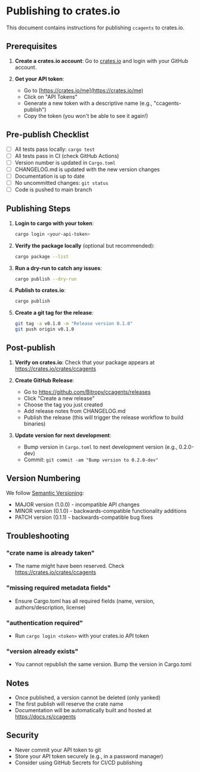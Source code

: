 # Publishing to crates.io

This document contains instructions for publishing `ccagents` to crates.io.

## Prerequisites

1. **Create a crates.io account**: Go to [crates.io](https://crates.io) and login with your GitHub account.

2. **Get your API token**: 
   - Go to [https://crates.io/me](https://crates.io/me)
   - Click on "API Tokens"
   - Generate a new token with a descriptive name (e.g., "ccagents-publish")
   - Copy the token (you won't be able to see it again!)

## Pre-publish Checklist

- [ ] All tests pass locally: `cargo test`
- [ ] All tests pass in CI (check GitHub Actions)
- [ ] Version number is updated in `Cargo.toml`
- [ ] CHANGELOG.md is updated with the new version changes
- [ ] Documentation is up to date
- [ ] No uncommitted changes: `git status`
- [ ] Code is pushed to main branch

## Publishing Steps

1. **Login to cargo with your token**:
   ```bash
   cargo login <your-api-token>
   ```

2. **Verify the package locally** (optional but recommended):
   ```bash
   cargo package --list
   ```

3. **Run a dry-run to catch any issues**:
   ```bash
   cargo publish --dry-run
   ```

4. **Publish to crates.io**:
   ```bash
   cargo publish
   ```

5. **Create a git tag for the release**:
   ```bash
   git tag -a v0.1.0 -m "Release version 0.1.0"
   git push origin v0.1.0
   ```

## Post-publish

1. **Verify on crates.io**: Check that your package appears at https://crates.io/crates/ccagents

2. **Create GitHub Release**:
   - Go to https://github.com/Bitropy/ccagents/releases
   - Click "Create a new release"
   - Choose the tag you just created
   - Add release notes from CHANGELOG.md
   - Publish the release (this will trigger the release workflow to build binaries)

3. **Update version for next development**:
   - Bump version in `Cargo.toml` to next development version (e.g., 0.2.0-dev)
   - Commit: `git commit -am "Bump version to 0.2.0-dev"`

## Version Numbering

We follow [Semantic Versioning](https://semver.org/):
- MAJOR version (1.0.0) - incompatible API changes
- MINOR version (0.1.0) - backwards-compatible functionality additions
- PATCH version (0.1.1) - backwards-compatible bug fixes

## Troubleshooting

### "crate name is already taken"
- The name might have been reserved. Check https://crates.io/crates/ccagents

### "missing required metadata fields"
- Ensure Cargo.toml has all required fields (name, version, authors/description, license)

### "authentication required"
- Run `cargo login <token>` with your crates.io API token

### "version already exists"
- You cannot republish the same version. Bump the version in Cargo.toml

## Notes

- Once published, a version cannot be deleted (only yanked)
- The first publish will reserve the crate name
- Documentation will be automatically built and hosted at https://docs.rs/ccagents

## Security

- Never commit your API token to git
- Store your API token securely (e.g., in a password manager)
- Consider using GitHub Secrets for CI/CD publishing